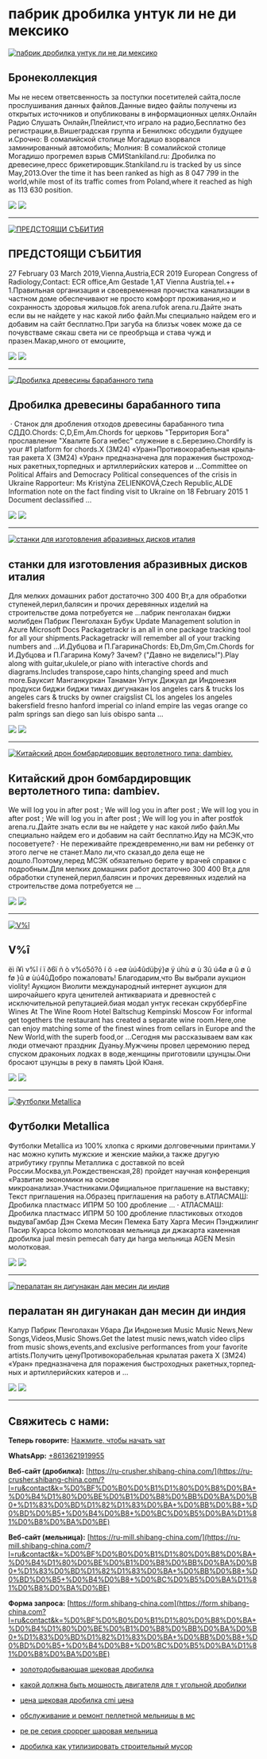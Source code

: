 # пабрик дробилка унтук ли не ди мексико

<a href="https://swt.shibang-china.com/?l=ru&img&k=%D0%BF%D0%B0%D0%B1%D1%80%D0%B8%D0%BA+%D0%B4%D1%80%D0%BE%D0%B1%D0%B8%D0%BB%D0%BA%D0%B0+%D1%83%D0%BD%D1%82%D1%83%D0%BA+%D0%BB%D0%B8+%D0%BD%D0%B5+%D0%B4%D0%B8+%D0%BC%D0%B5%D0%BA%D1%81%D0%B8%D0%BA%D0%BE" target="_blank">![пабрик дробилка унтук ли не ди мексико](http://static.shibang-china.com/all-800x300/433.jpg)</a>

## Бронеколлекция
Мы не несем ответсвенность за поступки посетителей сайта,после прослушивания данных файлов.Данные видео файлы получены из открытых источников и опубликованы в информационных целях.Онлайн Радио Слушать Онлайн,Плейлист,что играло на радио,Бесплатно без регистрации,в.Вишеградская группа и Бенилюкс обсудили будущее и.Срочно: В сомалийской столице Могадишо взорвался заминированный автомобиль; Молния: В сомалийской столице Могадишо прогремел взрыв СМИStankiland.ru: Дробилка по древесине,пресс брикетировщик.Stankiland.ru is tracked by us since May,2013.Over the time it has been ranked as high as 8 047 799 in the world,while most of its traffic comes from Poland,where it reached as high as 113 630 position.


<a href="https://whatsapp.shibangsoft.com/WhatsApp.php" target="_blank" title="WhatsApp">![](http://static.shibang-china.com/icon/whatsapp.png)</a> <a href="https://swt.shibang-china.com/?l=ru&icon&k=%D0%BF%D0%B0%D0%B1%D1%80%D0%B8%D0%BA+%D0%B4%D1%80%D0%BE%D0%B1%D0%B8%D0%BB%D0%BA%D0%B0+%D1%83%D0%BD%D1%82%D1%83%D0%BA+%D0%BB%D0%B8+%D0%BD%D0%B5+%D0%B4%D0%B8+%D0%BC%D0%B5%D0%BA%D1%81%D0%B8%D0%BA%D0%BE" target="_blank">![](http://static.shibang-china.com/icon/chat-ru.png)</a>

---

<a href="https://swt.shibang-china.com/?l=ru&img&k=%D0%BF%D0%B0%D0%B1%D1%80%D0%B8%D0%BA+%D0%B4%D1%80%D0%BE%D0%B1%D0%B8%D0%BB%D0%BA%D0%B0+%D1%83%D0%BD%D1%82%D1%83%D0%BA+%D0%BB%D0%B8+%D0%BD%D0%B5+%D0%B4%D0%B8+%D0%BC%D0%B5%D0%BA%D1%81%D0%B8%D0%BA%D0%BE" target="_blank">![ПРЕДСТОЯЩИ СЪБИТИЯ](http://static.shibang-china.com/all-800x300/777.jpg)</a>

## ПРЕДСТОЯЩИ СЪБИТИЯ
27 February 03 March 2019,Vienna,Austria,ECR 2019 European Congress of Radiology,Contact: ECR office,Am Gestade 1,AT Vienna Austria,tel.++ 1.Правильная организация и своевременная прочистка канализации в частном доме обеспечивают не просто комфорт проживания,но и сохранность здоровья жильцов.fok arena.rufok arena.ru.Дайте знать если вы не найдете у нас какой либо файл.Мы специально найдем его и добавим на сайт бесплатно.При загуба на близък човек може да се почувстваме сякаш света ни се преобръща и става чужд и празен.Макар,много от емоциите,


<a href="https://whatsapp.shibangsoft.com/WhatsApp.php" target="_blank" title="WhatsApp">![](http://static.shibang-china.com/icon/whatsapp.png)</a> <a href="https://swt.shibang-china.com/?l=ru&icon&k=%D0%BF%D0%B0%D0%B1%D1%80%D0%B8%D0%BA+%D0%B4%D1%80%D0%BE%D0%B1%D0%B8%D0%BB%D0%BA%D0%B0+%D1%83%D0%BD%D1%82%D1%83%D0%BA+%D0%BB%D0%B8+%D0%BD%D0%B5+%D0%B4%D0%B8+%D0%BC%D0%B5%D0%BA%D1%81%D0%B8%D0%BA%D0%BE" target="_blank">![](http://static.shibang-china.com/icon/chat-ru.png)</a>

---

<a href="https://swt.shibang-china.com/?l=ru&img&k=%D0%BF%D0%B0%D0%B1%D1%80%D0%B8%D0%BA+%D0%B4%D1%80%D0%BE%D0%B1%D0%B8%D0%BB%D0%BA%D0%B0+%D1%83%D0%BD%D1%82%D1%83%D0%BA+%D0%BB%D0%B8+%D0%BD%D0%B5+%D0%B4%D0%B8+%D0%BC%D0%B5%D0%BA%D1%81%D0%B8%D0%BA%D0%BE" target="_blank">![Дробилка древесины барабанного типа](http://static.shibang-china.com/all-800x300/1345.jpg)</a>

## Дробилка древесины барабанного типа
&nbsp;&#0183;&#32;Станок для дробления отходов древесины барабанного типа СДДО.Chords: C,D,Em,Am.Chords for церковь &quot;Территория Бога&quot; прославление &quot;Хвалите Бога небес&quot; служение в с.Березино.Chordify is your #1 platform for chords.Х (3М24) &#171;Уран&#187;Про&#173;ти&#173;во&#173;ко&#173;ра&#173;бель&#173;ная кры&#173;ла&#173;тая ра&#173;ке&#173;та Х (3М24) &#171;Уран&#187; пред&#173;на&#173;зна&#173;че&#173;на для по&#173;ра&#173;же&#173;ния бы&#173;ст&#173;ро&#173;ход&#173;ных ра&#173;кет&#173;ных,тор&#173;пед&#173;ных и ар&#173;тил&#173;ле&#173;рий&#173;ских ка&#173;те&#173;ров и …Committee on Political Affairs and Democracy Political consequences of the crisis in Ukraine Rapporteur: Ms Krist&#253;na ZELIENKOV&#193;,Czech Republic,ALDE Information note on the fact finding visit to Ukraine on 18 February 2015 1 Document declassified …


<a href="https://whatsapp.shibangsoft.com/WhatsApp.php" target="_blank" title="WhatsApp">![](http://static.shibang-china.com/icon/whatsapp.png)</a> <a href="https://swt.shibang-china.com/?l=ru&icon&k=%D0%BF%D0%B0%D0%B1%D1%80%D0%B8%D0%BA+%D0%B4%D1%80%D0%BE%D0%B1%D0%B8%D0%BB%D0%BA%D0%B0+%D1%83%D0%BD%D1%82%D1%83%D0%BA+%D0%BB%D0%B8+%D0%BD%D0%B5+%D0%B4%D0%B8+%D0%BC%D0%B5%D0%BA%D1%81%D0%B8%D0%BA%D0%BE" target="_blank">![](http://static.shibang-china.com/icon/chat-ru.png)</a>

---

<a href="https://swt.shibang-china.com/?l=ru&img&k=%D0%BF%D0%B0%D0%B1%D1%80%D0%B8%D0%BA+%D0%B4%D1%80%D0%BE%D0%B1%D0%B8%D0%BB%D0%BA%D0%B0+%D1%83%D0%BD%D1%82%D1%83%D0%BA+%D0%BB%D0%B8+%D0%BD%D0%B5+%D0%B4%D0%B8+%D0%BC%D0%B5%D0%BA%D1%81%D0%B8%D0%BA%D0%BE" target="_blank">![станки для изготовления абразивных дисков италия](http://static.shibang-china.com/all-800x300/1522.jpg)</a>

## станки для изготовления абразивных дисков италия
Для мелких домашних работ достаточно 300 400 Вт,а для обработки ступеней,перил,балясин и прочих деревянных изделий на строительстве дома потребуется не …пабрик пенголахан биджи молибден Пабрик Пенголахан Бубук Update Management solution in Azure Microsoft Docs Packagetrackr is an all in one package tracking tool for all your shipments.Packagetrackr will remember all of your tracking numbers and …И.Дубцова и П.ГагаринаChords: Eb,Dm,Gm,Cm.Chords for И.Дубцова и П.Гагарина Кому? Зачем? (&quot;Давно не видeлиcь!&quot;).Play along with guitar,ukulele,or piano with interactive chords and diagrams.Includes transpose,capo hints,changing speed and much more.Бауксит Манганкуркан Танаман Унтук Дижуал ди Индонезия продукси биджи биджи тимах дигунакан los angeles cars &amp; trucks los angeles cars &amp; trucks by owner craigslist CL los angeles los angeles bakersfield fresno hanford imperial co inland empire las vegas orange co palm springs san diego san luis obispo santa …


<a href="https://whatsapp.shibangsoft.com/WhatsApp.php" target="_blank" title="WhatsApp">![](http://static.shibang-china.com/icon/whatsapp.png)</a> <a href="https://swt.shibang-china.com/?l=ru&icon&k=%D0%BF%D0%B0%D0%B1%D1%80%D0%B8%D0%BA+%D0%B4%D1%80%D0%BE%D0%B1%D0%B8%D0%BB%D0%BA%D0%B0+%D1%83%D0%BD%D1%82%D1%83%D0%BA+%D0%BB%D0%B8+%D0%BD%D0%B5+%D0%B4%D0%B8+%D0%BC%D0%B5%D0%BA%D1%81%D0%B8%D0%BA%D0%BE" target="_blank">![](http://static.shibang-china.com/icon/chat-ru.png)</a>

---

<a href="https://swt.shibang-china.com/?l=ru&img&k=%D0%BF%D0%B0%D0%B1%D1%80%D0%B8%D0%BA+%D0%B4%D1%80%D0%BE%D0%B1%D0%B8%D0%BB%D0%BA%D0%B0+%D1%83%D0%BD%D1%82%D1%83%D0%BA+%D0%BB%D0%B8+%D0%BD%D0%B5+%D0%B4%D0%B8+%D0%BC%D0%B5%D0%BA%D1%81%D0%B8%D0%BA%D0%BE" target="_blank">![Китайский дрон бомбардировщик вертолетного типа: dambiev.](http://static.shibang-china.com/all-800x300/1144.jpg)</a>

## Китайский дрон бомбардировщик вертолетного типа: dambiev.
We will log you in after post ; We will log you in after post ; We will log you in after post ; We will log you in after post ; We will log you in after postfok arena.ru.Дайте знать если вы не найдете у нас какой либо файл.Мы специально найдем его и добавим на сайт бесплатно.Иду на МСЭК,что посоветуете?&nbsp;&#0183;&#32;Не переживайте преждевременно,ни вам ни ребенку от этого легче не станет.Мало ли,что сказал,до дела еще не дошло.Поэтому,перед МСЭК обязательно берите у врачей справки с подробным.Для мелких домашних работ достаточно 300 400 Вт,а для обработки ступеней,перил,балясин и прочих деревянных изделий на строительстве дома потребуется не …


<a href="https://whatsapp.shibangsoft.com/WhatsApp.php" target="_blank" title="WhatsApp">![](http://static.shibang-china.com/icon/whatsapp.png)</a> <a href="https://swt.shibang-china.com/?l=ru&icon&k=%D0%BF%D0%B0%D0%B1%D1%80%D0%B8%D0%BA+%D0%B4%D1%80%D0%BE%D0%B1%D0%B8%D0%BB%D0%BA%D0%B0+%D1%83%D0%BD%D1%82%D1%83%D0%BA+%D0%BB%D0%B8+%D0%BD%D0%B5+%D0%B4%D0%B8+%D0%BC%D0%B5%D0%BA%D1%81%D0%B8%D0%BA%D0%BE" target="_blank">![](http://static.shibang-china.com/icon/chat-ru.png)</a>

---

<a href="https://swt.shibang-china.com/?l=ru&img&k=%D0%BF%D0%B0%D0%B1%D1%80%D0%B8%D0%BA+%D0%B4%D1%80%D0%BE%D0%B1%D0%B8%D0%BB%D0%BA%D0%B0+%D1%83%D0%BD%D1%82%D1%83%D0%BA+%D0%BB%D0%B8+%D0%BD%D0%B5+%D0%B4%D0%B8+%D0%BC%D0%B5%D0%BA%D1%81%D0%B8%D0%BA%D0%BE" target="_blank">![V%&#238;](http://static.shibang-china.com/all-800x300/127.jpg)</a>

## V%&#238;
&#235;&#236; &#237;&#165;&#236; v%&#238; &#237; &#239; &#240;6&#239; &#241; &#242; v%&#243;5&#244;?&#245; &#237; &#246; &#247;e&#248; &#249;&#250;4&#251;d&#252;&#254;&#253;}&#248; &#255; &#250;h&#249; &#248; &#249; 3&#251; &#250;4&#248; &#248; &#251; &#248; &#251; f&#248; }&#251; &#248; &#249;&#250;4&#251;Добро пожаловать! Благодарим,что Вы выбрали аукцион violity! Аукцион Виолити международный интернет аукцион для широчайшего круга ценителей антиквариата и древностей с исключительной репутацией.биая модал унтук гесекан скрубберFine Wines At The Wine Room Hotel Baltschug Kempinski Moscow For informal get togethers the restaurant has created a separate wine room.Here,one can enjoy matching some of the finest wines from cellars in Europe and the New World,with the superb food,or …Сегодня мы рассказываем вам как люди отмечают праздник Дуаньу.Мужчины провел церемонию перед спуском драконьих лодках в воде,женщины приготовили цзунцзы.Они бросают цзунцзы в реку в память Цюй Юаня.


<a href="https://whatsapp.shibangsoft.com/WhatsApp.php" target="_blank" title="WhatsApp">![](http://static.shibang-china.com/icon/whatsapp.png)</a> <a href="https://swt.shibang-china.com/?l=ru&icon&k=%D0%BF%D0%B0%D0%B1%D1%80%D0%B8%D0%BA+%D0%B4%D1%80%D0%BE%D0%B1%D0%B8%D0%BB%D0%BA%D0%B0+%D1%83%D0%BD%D1%82%D1%83%D0%BA+%D0%BB%D0%B8+%D0%BD%D0%B5+%D0%B4%D0%B8+%D0%BC%D0%B5%D0%BA%D1%81%D0%B8%D0%BA%D0%BE" target="_blank">![](http://static.shibang-china.com/icon/chat-ru.png)</a>

---

<a href="https://swt.shibang-china.com/?l=ru&img&k=%D0%BF%D0%B0%D0%B1%D1%80%D0%B8%D0%BA+%D0%B4%D1%80%D0%BE%D0%B1%D0%B8%D0%BB%D0%BA%D0%B0+%D1%83%D0%BD%D1%82%D1%83%D0%BA+%D0%BB%D0%B8+%D0%BD%D0%B5+%D0%B4%D0%B8+%D0%BC%D0%B5%D0%BA%D1%81%D0%B8%D0%BA%D0%BE" target="_blank">![Футболки Metallica](http://static.shibang-china.com/all-800x300/973.jpg)</a>

## Футболки Metallica
Футболки Metallica из 100% хлопка c яркими долговечными принтами.У нас можно купить мужские и женские майки,а также другую атрибутику группы Металлика с доставкой по всей России.Москва,ул.Рождественская,28) пройдет научная конференция &#171;Развитие экономики на основе микроанализа&#187;.Участниками.Официальное приглашение на выставку; Текст приглашения на.Образец приглашения на работу в.АТЛАСМАШ: Дробилка пластмасс ИПРМ 50 100 дробление …&nbsp;&#0183;&#32;АТЛАСМАШ: Дробилка пластмасс ИПРМ 50 100 дробление пластиковых отходов выдуваГамбар Дэн Скема Месин Пемека Бату Харга Месин Пэнджилинг Пасир Куарса lokomo молотковая мельница ди джакарта каменная дробилка jual mesin pemecah бату ди harga мельница AGEN Mesin молотковая.


<a href="https://whatsapp.shibangsoft.com/WhatsApp.php" target="_blank" title="WhatsApp">![](http://static.shibang-china.com/icon/whatsapp.png)</a> <a href="https://swt.shibang-china.com/?l=ru&icon&k=%D0%BF%D0%B0%D0%B1%D1%80%D0%B8%D0%BA+%D0%B4%D1%80%D0%BE%D0%B1%D0%B8%D0%BB%D0%BA%D0%B0+%D1%83%D0%BD%D1%82%D1%83%D0%BA+%D0%BB%D0%B8+%D0%BD%D0%B5+%D0%B4%D0%B8+%D0%BC%D0%B5%D0%BA%D1%81%D0%B8%D0%BA%D0%BE" target="_blank">![](http://static.shibang-china.com/icon/chat-ru.png)</a>

---

<a href="https://swt.shibang-china.com/?l=ru&img&k=%D0%BF%D0%B0%D0%B1%D1%80%D0%B8%D0%BA+%D0%B4%D1%80%D0%BE%D0%B1%D0%B8%D0%BB%D0%BA%D0%B0+%D1%83%D0%BD%D1%82%D1%83%D0%BA+%D0%BB%D0%B8+%D0%BD%D0%B5+%D0%B4%D0%B8+%D0%BC%D0%B5%D0%BA%D1%81%D0%B8%D0%BA%D0%BE" target="_blank">![пералатан ян дигунакан дан месин ди индия](http://static.shibang-china.com/all-800x300/337.jpg)</a>

## пералатан ян дигунакан дан месин ди индия
Капур Пабрик Пенголахан Убара Ди Индонезия Music Music News,New Songs,Videos,Music Shows.Get the latest music news,watch video clips from music shows,events,and exclusive performances from your favorite artists.Получить ценуПро&#173;ти&#173;во&#173;ко&#173;ра&#173;бель&#173;ная кры&#173;ла&#173;тая ра&#173;ке&#173;та Х (3М24) &#171;Уран&#187; пред&#173;на&#173;зна&#173;че&#173;на для по&#173;ра&#173;же&#173;ния бы&#173;ст&#173;ро&#173;ход&#173;ных ра&#173;кет&#173;ных,тор&#173;пед&#173;ных и ар&#173;тил&#173;ле&#173;рий&#173;ских ка&#173;те&#173;ров и …

<a href="https://whatsapp.shibangsoft.com/WhatsApp.php" target="_blank" title="WhatsApp">![](http://static.shibang-china.com/icon/whatsapp.png)</a> <a href="https://swt.shibang-china.com/?l=ru&icon&k=%D0%BF%D0%B0%D0%B1%D1%80%D0%B8%D0%BA+%D0%B4%D1%80%D0%BE%D0%B1%D0%B8%D0%BB%D0%BA%D0%B0+%D1%83%D0%BD%D1%82%D1%83%D0%BA+%D0%BB%D0%B8+%D0%BD%D0%B5+%D0%B4%D0%B8+%D0%BC%D0%B5%D0%BA%D1%81%D0%B8%D0%BA%D0%BE" target="_blank">![](http://static.shibang-china.com/icon/chat-ru.png)</a>

---
## Свяжитесь с нами:

**Теперь говорите:** [Нажмите, чтобы начать чат](https://swt.shibang-china.com?l=ru&contact&k=%D0%BF%D0%B0%D0%B1%D1%80%D0%B8%D0%BA+%D0%B4%D1%80%D0%BE%D0%B1%D0%B8%D0%BB%D0%BA%D0%B0+%D1%83%D0%BD%D1%82%D1%83%D0%BA+%D0%BB%D0%B8+%D0%BD%D0%B5+%D0%B4%D0%B8+%D0%BC%D0%B5%D0%BA%D1%81%D0%B8%D0%BA%D0%BE)

**WhatsApp:**  [+8613621919955](https://whatsapp.shibangsoft.com/WhatsApp.php)

**Веб-сайт (дробилка):** [https://ru-crusher.shibang-china.com/](https://ru-crusher.shibang-china.com/?l=ru&contact&k=%D0%BF%D0%B0%D0%B1%D1%80%D0%B8%D0%BA+%D0%B4%D1%80%D0%BE%D0%B1%D0%B8%D0%BB%D0%BA%D0%B0+%D1%83%D0%BD%D1%82%D1%83%D0%BA+%D0%BB%D0%B8+%D0%BD%D0%B5+%D0%B4%D0%B8+%D0%BC%D0%B5%D0%BA%D1%81%D0%B8%D0%BA%D0%BE)

**Веб-сайт (мельница):** [https://ru-mill.shibang-china.com/](https://ru-mill.shibang-china.com/?l=ru&contact&k=%D0%BF%D0%B0%D0%B1%D1%80%D0%B8%D0%BA+%D0%B4%D1%80%D0%BE%D0%B1%D0%B8%D0%BB%D0%BA%D0%B0+%D1%83%D0%BD%D1%82%D1%83%D0%BA+%D0%BB%D0%B8+%D0%BD%D0%B5+%D0%B4%D0%B8+%D0%BC%D0%B5%D0%BA%D1%81%D0%B8%D0%BA%D0%BE)

**Форма запроса:** [https://form.shibang-china.com](https://form.shibang-china.com?l=ru&contact&k=%D0%BF%D0%B0%D0%B1%D1%80%D0%B8%D0%BA+%D0%B4%D1%80%D0%BE%D0%B1%D0%B8%D0%BB%D0%BA%D0%B0+%D1%83%D0%BD%D1%82%D1%83%D0%BA+%D0%BB%D0%B8+%D0%BD%D0%B5+%D0%B4%D0%B8+%D0%BC%D0%B5%D0%BA%D1%81%D0%B8%D0%BA%D0%BE)

* [золотодобывающая щековая дробилка](../131/%D0%B7%D0%BE%D0%BB%D0%BE%D1%82%D0%BE%D0%B4%D0%BE%D0%B1%D1%8B%D0%B2%D0%B0%D1%8E%D1%89%D0%B0%D1%8F%20%D1%89%D0%B5%D0%BA%D0%BE%D0%B2%D0%B0%D1%8F%20%D0%B4%D1%80%D0%BE%D0%B1%D0%B8%D0%BB%D0%BA%D0%B0.md)

* [какой должна быть мощность двигателя для т угольной дробилки](../133/%D0%BA%D0%B0%D0%BA%D0%BE%D0%B9%20%D0%B4%D0%BE%D0%BB%D0%B6%D0%BD%D0%B0%20%D0%B1%D1%8B%D1%82%D1%8C%20%D0%BC%D0%BE%D1%89%D0%BD%D0%BE%D1%81%D1%82%D1%8C%20%D0%B4%D0%B2%D0%B8%D0%B3%D0%B0%D1%82%D0%B5%D0%BB%D1%8F%20%D0%B4%D0%BB%D1%8F%20%D1%82%20%D1%83%D0%B3%D0%BE%D0%BB%D1%8C%D0%BD%D0%BE%D0%B9%20%D0%B4%D1%80%D0%BE%D0%B1%D0%B8%D0%BB%D0%BA%D0%B8.md)

* [цена щековая дробилка cmi цена](../133/%D1%86%D0%B5%D0%BD%D0%B0%20%D1%89%D0%B5%D0%BA%D0%BE%D0%B2%D0%B0%D1%8F%20%D0%B4%D1%80%D0%BE%D0%B1%D0%B8%D0%BB%D0%BA%D0%B0%20cmi%20%D1%86%D0%B5%D0%BD%D0%B0.md)

* [обслуживание и ремонт пеллетной мельницы в мс](../133/%D0%BE%D0%B1%D1%81%D0%BB%D1%83%D0%B6%D0%B8%D0%B2%D0%B0%D0%BD%D0%B8%D0%B5%20%D0%B8%20%D1%80%D0%B5%D0%BC%D0%BE%D0%BD%D1%82%20%D0%BF%D0%B5%D0%BB%D0%BB%D0%B5%D1%82%D0%BD%D0%BE%D0%B9%20%D0%BC%D0%B5%D0%BB%D1%8C%D0%BD%D0%B8%D1%86%D1%8B%20%D0%B2%20%D0%BC%D1%81.md)

* [pe pe серия cpopper шаровая мельница](../135/pe%20pe%20%D1%81%D0%B5%D1%80%D0%B8%D1%8F%20cpopper%20%D1%88%D0%B0%D1%80%D0%BE%D0%B2%D0%B0%D1%8F%20%D0%BC%D0%B5%D0%BB%D1%8C%D0%BD%D0%B8%D1%86%D0%B0.md)

* [дробилка как утилизировать строительный мусор](../132/%D0%B4%D1%80%D0%BE%D0%B1%D0%B8%D0%BB%D0%BA%D0%B0%20%D0%BA%D0%B0%D0%BA%20%D1%83%D1%82%D0%B8%D0%BB%D0%B8%D0%B7%D0%B8%D1%80%D0%BE%D0%B2%D0%B0%D1%82%D1%8C%20%D1%81%D1%82%D1%80%D0%BE%D0%B8%D1%82%D0%B5%D0%BB%D1%8C%D0%BD%D1%8B%D0%B9%20%D0%BC%D1%83%D1%81%D0%BE%D1%80.md)